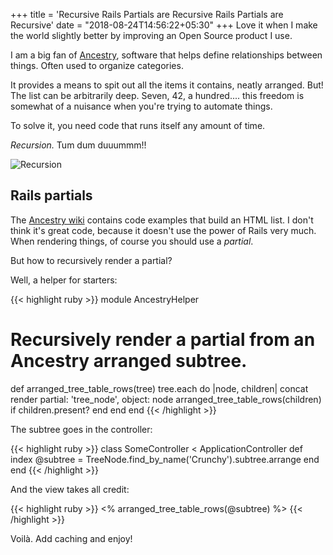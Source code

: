 +++
title = 'Recursive Rails Partials are Recursive Rails Partials are Recursive'
date = "2018-08-24T14:56:22+05:30"
+++
Love it when I make the world slightly better by improving an Open Source product I use.
<!--more-->

I am a big fan of [Ancestry](https://github.com/stefankroes/ancestry), software that helps
define relationships between things. Often used to organize categories.

It provides a means to spit out all the items it contains, neatly arranged. But!
The list can be arbitrarily deep. Seven, 42, a hundred.... this freedom is somewhat
of a nuisance when you're trying to automate things.

To solve it, you need code that runs itself any amount of time.

_Recursion._ Tum dum duuummm!!

<img src="wtf-time-ArobrE6qU5QDC.gif" alt="Recursion">

## Rails partials

The [Ancestry wiki](https://github.com/stefankroes/ancestry/wiki) contains code examples that build an HTML list. I don't think
it's great code, because it doesn't use the power of Rails very much. When rendering
things, of course you should use a *partial*.

But how to recursively render a partial?

Well, a helper for starters:

{{< highlight ruby >}}
module AncestryHelper
  # Recursively render a partial from an Ancestry arranged subtree.
  def arranged_tree_table_rows(tree)
    tree.each do |node, children|
      concat render partial: 'tree_node', object: node
      arranged_tree_table_rows(children) if children.present?
    end
  end
end
{{< /highlight >}}

The subtree goes in the controller:

{{< highlight ruby >}}
class SomeController < ApplicationController
  def index
    @subtree = TreeNode.find_by_name('Crunchy').subtree.arrange
  end
end
{{< /highlight >}}

And the view takes all credit:

{{< highlight ruby >}}
<% arranged_tree_table_rows(@subtree) %>
{{< /highlight >}}

Voilà. Add caching and enjoy!
